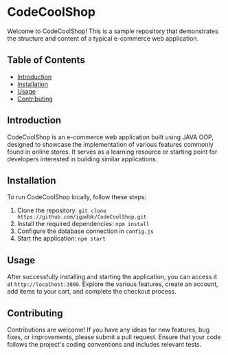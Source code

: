 # CodeCoolShop

Welcome to CodeCoolShop! This is a sample repository that demonstrates the structure and content of a typical e-commerce web application.

## Table of Contents
- [Introduction](#introduction)
- [Installation](#installation)
- [Usage](#usage)
- [Contributing](#contributing)

## Introduction
CodeCoolShop is an e-commerce web application built using JAVA OOP, designed to showcase the implementation of various features commonly found in online stores. It serves as a learning resource or starting point for developers interested in building similar applications.

## Installation
To run CodeCoolShop locally, follow these steps:

1. Clone the repository: `git clone https://github.com/igadbk/CodeCoolShop.git`
2. Install the required dependencies: `npm install`
3. Configure the database connection in `config.js`
4. Start the application: `npm start`

## Usage
After successfully installing and starting the application, you can access it at `http://localhost:3000`. Explore the various features, create an account, add items to your cart, and complete the checkout process.

## Contributing
Contributions are welcome! If you have any ideas for new features, bug fixes, or improvements, please submit a pull request. Ensure that your code follows the project's coding conventions and includes relevant tests.
